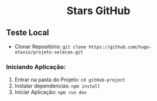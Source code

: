 <h1 align="center">Stars GitHub</h1>

<h2>Teste Local</h2>
<ul>
  <li>Clonar Repositório:
<code>git clone https://github.com/hugo-otavio/projeto-selecao.git</code>
  </li>  
</ul>

<h3>Iniciando Aplicação:</h3>

<ol>
<li>Entrar na pasta do Projeto:
<code>cd gitHub-project</code>
</li>

<li>
Instalar dependencias:
<code>npm install</code>
</li>

<li>
Iniciar Aplicação:
<code>npm run dev</code>
</li>
</ol>
